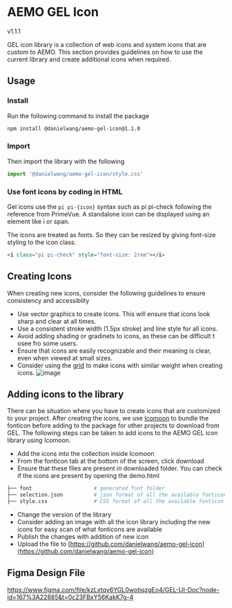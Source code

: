 # AEMO GEL Icon
v1.1.1

GEL icon library is a collection of web icons and system icons that are custom to AEMO. This section provides guidelines on how to use the current library and create additional icons when required.

## Usage
### Install
Run the following command to install the package

```bash
npm install @danielwang/aemo-gel-icon@1.1.0
```

### Import 

Then import the library with the following
```js
import '@danielwang/aemo-gel-icon/style.css'
```

### Use font icons by coding in HTML

Gel icons use the `pi pi-{icon}` syntax such as pi pi-check following the reference from PrimeVue. A standalone icon can be displayed using an element like i or span.

The icons are treated as fonts. So they can be resized by giving font-size styling to the icon class.

```html
<i class="pi pi-check" style="font-size: 2rem"></i>
```

## Creating Icons

When creating new icons, consider the following guidelines to ensure consistency and accessiblity
* Use vector graphics to create icons. This will ensure that icons look sharp and clear at all times.
* Use a consistent stroke width (1.5px stroke) and line style for all icons.
* Avoid adding shading or gradinets to icons, as these can be difficult t osee fro some users.
* Ensure that icons are easily recognizable and their meaning is clear, even when viewed at small sizes.
* Consider using the [grid](https://m3.material.io/styles/icons/designing-icons#6e78ff9d-bf70-4b1d-8eab-c2058438e565) to make icons with similar weight when creating icons.
![image](https://lh3.googleusercontent.com/zYEU6tbcRdmpAzAypRZsj8z6tMpgWp0VMgGWJKL75ep5d9nB11-7vmMGJhUtuAaQiZqKVNyCPrQ8QTblK_iLeO0f3xRg0sl6cEG-WQCQdvBH=s0)


## Adding icons to the library

There can be situation where you have to create icons that are customized to your project. After creating the icons, we use [Icomoon](https://icomoon.io/) to bundle the fonticon before adding to the package for other projects to download from GEL.
The following steps can be taken to add icons to the AEMO GEL icon library using Icomoon.
* Add the icons into the collection inside Icomoon
* From the fonticon tab at the bottom of the screen, click download
* Ensure that these files are present in downloaded folder. You can check if the icons are present by opening the demo.html
```bash
├── font                    # generated font folder
├── selection.json          # json format of all the available fonticon
├── style.css               # CSS format of all the available fonticon
```
* Change the version of the library
* Consider adding an image with all the icon library including the new icons for easy scan of what fonticons are available
* Publish the changes with addition of new icon
* Upload the file to [https://github.com/danielwang/aemo-gel-icon](https://github.com/danielwang/aemo-gel-icon)


## Figma Design File 

https://www.figma.com/file/kzLxtqv6YGL0wotiqzgEo4/GEL-UI-Doc?node-id=167%3A22885&t=0c23FBxY56KakK7g-4